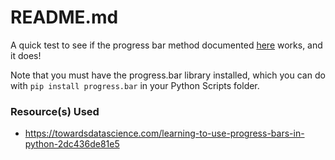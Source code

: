 # README.md

A quick test to see if the progress bar method documented [here](https://towardsdatascience.com/learning-to-use-progress-bars-in-python-2dc436de81e5) works, and it does!

Note that you must have the progress.bar library installed, which you can do with `pip install progress.bar` in your Python Scripts folder. 

### Resource(s) Used

+ https://towardsdatascience.com/learning-to-use-progress-bars-in-python-2dc436de81e5